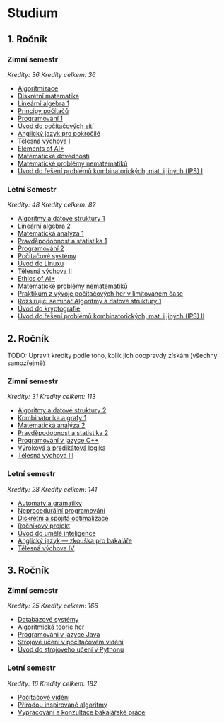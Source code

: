 # Studium

## 1. Ročník

### Zimní semestr

*Kredity: 36*
*Kredity celkem: 36*

- [Algoritmizace](https://is.cuni.cz/studium/predmety/redir.php?id=bb071aae1982b06f51544a7a2a00a7ea&tid=&redir=predmet&kod=NPRG062&skr=2024)
- [Diskrétní matematika](https://is.cuni.cz/studium/predmety/redir.php?id=bb071aae1982b06f51544a7a2a00a7ea&tid=&redir=predmet&kod=NDMI002&skr=2024)
- [Lineární algebra 1](https://is.cuni.cz/studium/predmety/redir.php?id=bb071aae1982b06f51544a7a2a00a7ea&tid=&redir=predmet&kod=NMAI057&skr=2024)
- [Principy počítačů](https://is.cuni.cz/studium/predmety/redir.php?id=bb071aae1982b06f51544a7a2a00a7ea&tid=&redir=predmet&kod=NSWI120&skr=2024)
- [Programování 1](https://is.cuni.cz/studium/predmety/redir.php?id=bb071aae1982b06f51544a7a2a00a7ea&tid=&redir=predmet&kod=NPRG030&skr=2024)
- [Úvod do počítačových sítí](https://is.cuni.cz/studium/predmety/redir.php?id=bb071aae1982b06f51544a7a2a00a7ea&tid=&redir=predmet&kod=NSWI141&skr=2024)
- [Anglický jazyk pro pokročilé](https://is.cuni.cz/studium/predmety/redir.php?id=bb071aae1982b06f51544a7a2a00a7ea&tid=&redir=predmet&kod=NJAZ170&skr=2024)
- [Tělesná výchova I](https://is.cuni.cz/studium/predmety/redir.php?id=bb071aae1982b06f51544a7a2a00a7ea&tid=&redir=predmet&kod=NTVY014&skr=2024)
- [Elements of AI+](https://is.cuni.cz/studium/predmety/redir.php?id=bb071aae1982b06f51544a7a2a00a7ea&tid=&redir=predmet&kod=NAIL130&skr=2024)
- [Matematické dovednosti](http://is.cuni.cz/studium/garantlink.php?glogin=false&gmodul=predmety&gscript=redir.php&redir=predmet&kod=NMAI069)
- [Matematické problémy nematematiků](https://is.cuni.cz/studium/predmety/redir.php?id=bb071aae1982b06f51544a7a2a00a7ea&tid=&redir=predmet&kod=NMAT100&skr=2024)
- [Úvod do řešení problémů kombinatorických, mat. i jiných (IPS) I](https://is.cuni.cz/studium/predmety/redir.php?id=bb071aae1982b06f51544a7a2a00a7ea&tid=&redir=predmet&kod=NDMI050&skr=2024)

### Letní Semestr

*Kredity: 48*
*Kredity celkem: 82*

- [Algoritmy a datové struktury 1](http://is.cuni.cz/studium/garantlink.php?glogin=false&gmodul=predmety&gscript=redir.php&redir=predmet&kod=NTIN060)
- [Lineární algebra 2](http://is.cuni.cz/studium/garantlink.php?glogin=false&gmodul=predmety&gscript=redir.php&redir=predmet&kod=NMAI058)
- [Matematická analýza 1](http://is.cuni.cz/studium/garantlink.php?glogin=false&gmodul=predmety&gscript=redir.php&redir=predmet&kod=NMAI054)
- [Pravděpodobnost a statistika 1](https://is.cuni.cz/studium/predmety/index.php?do=predmet&kod=NMAI059)
- [Programování 2](http://is.cuni.cz/studium/garantlink.php?glogin=false&gmodul=predmety&gscript=redir.php&redir=predmet&kod=NPRG0310)
- [Počítačové systémy](http://is.cuni.cz/studium/garantlink.php?glogin=false&gmodul=predmety&gscript=redir.php&redir=predmet&kod=NSWI170)
- [Úvod do Linuxu](http://is.cuni.cz/studium/garantlink.php?glogin=false&gmodul=predmety&gscript=redir.php&redir=predmet&kod=NSWI177)
- [Tělesná výchova II](https://is.cuni.cz/studium/predmety/redir.php?id=bb071aae1982b06f51544a7a2a00a7ea&tid=&redir=predmet&kod=NTVY014&skr=2024)
- [Ethics of AI+](https://is.cuni.cz/studium/predmety/index.php?id=be07e897b0cc8ef61f5bf04eecd2c9bd&tid=&do=predmet&kod=NAIL131)
- [Matematické problémy nematematiků](https://is.cuni.cz/studium/predmety/redir.php?id=bb071aae1982b06f51544a7a2a00a7ea&tid=&redir=predmet&kod=NMAT100&skr=2024)
- [Praktikum z vývoje počítačových her v limitovaném čase](https://is.cuni.cz/studium/predmety/index.php?id=be07e897b0cc8ef61f5bf04eecd2c9bd&tid=&do=predmet&kod=NCGD006)
- [Rozšiřující seminář Algoritmy a datové struktury 1](https://is.cuni.cz/studium/predmety/index.php?id=46382ec4690549bba5b6e0954ae61fb4&tid=&do=predmet&kod=NTIN107)
- [Úvod do kryptografie](https://is.cuni.cz/studium/predmety/index.php?id=be07e897b0cc8ef61f5bf04eecd2c9bd&tid=&do=predmet&kod=NDMI100)
- [Úvod do řešení problémů kombinatorických, mat. i jiných (IPS) II ](https://is.cuni.cz/studium/predmety/index.php?id=be07e897b0cc8ef61f5bf04eecd2c9bd&tid=&do=predmet&kod=NDMI051)

## 2. Ročník

TODO: Upravit kredity podle toho, kolik jich doopravdy získám (všechny samozřejmě)

### Zimní semestr

*Kredity: 31*
*Kredity celkem: 113*

- [Algoritmy a datové struktury 2](http://is.cuni.cz/studium/garantlink.php?glogin=false&gmodul=predmety&gscript=redir.php&redir=predmet&kod=NTIN061)
- [Kombinatorika a grafy 1](http://is.cuni.cz/studium/garantlink.php?glogin=false&gmodul=predmety&gscript=redir.php&redir=predmet&kod=NDMI011)
- [Matematická analýza 2](http://is.cuni.cz/studium/garantlink.php?glogin=false&gmodul=predmety&gscript=redir.php&redir=predmet&kod=NMAI055)
- [Pravděpodobnost a statistika 2](http://is.cuni.cz/studium/garantlink.php?glogin=false&gmodul=predmety&gscript=redir.php&redir=predmet&kod=NMAI073)
- [Programování v jazyce C++](http://is.cuni.cz/studium/garantlink.php?glogin=false&gmodul=predmety&gscript=redir.php&redir=predmet&kod=NPRG041)
- [Výroková a predikátová logika](http://is.cuni.cz/studium/garantlink.php?glogin=false&gmodul=predmety&gscript=redir.php&redir=predmet&kod=NAIL062)
- [Tělesná výchova III](https://is.cuni.cz/studium/predmety/redir.php?id=bb071aae1982b06f51544a7a2a00a7ea&tid=&redir=predmet&kod=NTVY014&skr=2024)

### Letní semestr

*Kredity: 28*
*Kredity celkem: 141*

- [Automaty a gramatiky](http://is.cuni.cz/studium/garantlink.php?glogin=false&gmodul=predmety&gscript=redir.php&redir=predmet&kod=NTIN071)
- [Neprocedurální programování](http://is.cuni.cz/studium/garantlink.php?glogin=false&gmodul=predmety&gscript=redir.php&redir=predmet&kod=NPRG005)
- [Diskrétní a spojitá optimalizace](http://is.cuni.cz/studium/garantlink.php?glogin=false&gmodul=predmety&gscript=redir.php&redir=predmet&kod=NOPT046)
- [Ročníkový projekt](http://is.cuni.cz/studium/garantlink.php?glogin=false&gmodul=predmety&gscript=redir.php&redir=predmet&kod=NPRG045)
- [Úvod do umělé inteligence](http://is.cuni.cz/studium/garantlink.php?glogin=false&gmodul=predmety&gscript=redir.php&redir=predmet&kod=NAIL120)
- [Anglický jazyk — zkouška pro bakaláře](http://is.cuni.cz/studium/garantlink.php?glogin=false&gmodul=predmety&gscript=redir.php&redir=predmet&kod=NJAZ091)
- [Tělesná výchova IV](https://is.cuni.cz/studium/predmety/redir.php?id=bb071aae1982b06f51544a7a2a00a7ea&tid=&redir=predmet&kod=NTVY014&skr=2024)

## 3. Ročník

### Zimní semestr

*Kredity: 25*
*Kredity celkem: 166*

- [Databázové systémy](http://is.cuni.cz/studium/garantlink.php?glogin=false&gmodul=predmety&gscript=redir.php&redir=predmet&kod=NDBI025)
- [Algoritmická teorie her](http://is.cuni.cz/studium/garantlink.php?glogin=false&gmodul=predmety&gscript=redir.php&redir=predmet&kod=NDMI098)
- [Programováni v jazyce Java](http://is.cuni.cz/studium/garantlink.php?glogin=false&gmodul=predmety&gscript=redir.php&redir=predmet&kod=NPRG013)
- [Strojové učení v počítačovém vidění](http://is.cuni.cz/studium/garantlink.php?glogin=false&gmodul=predmety&gscript=redir.php&redir=predmet&kod=NPGR035)
- [Úvod do strojového učení v Pythonu](http://is.cuni.cz/studium/garantlink.php?glogin=false&gmodul=predmety&gscript=redir.php&redir=predmet&kod=NPFL129)

### Letní semestr

*Kredity: 16*
*Kredity celkem: 182*

- [Počítačové vidění](http://is.cuni.cz/studium/garantlink.php?glogin=false&gmodul=predmety&gscript=redir.php&redir=predmet&kod=NPGR036)
- [Přírodou inspirované algoritmy](http://is.cuni.cz/studium/garantlink.php?glogin=false&gmodul=predmety&gscript=redir.php&redir=predmet&kod=NAIL119)
- [Vypracování a konzultace bakalářské práce](http://is.cuni.cz/studium/garantlink.php?glogin=false&gmodul=predmety&gscript=redir.php&redir=predmet&kod=NSZZ031)
